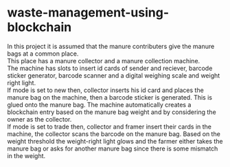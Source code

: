 # waste-management-using-blockchain

In this project it is assumed that the manure contributers give the manure bags at a common place.<br/>
This place has a manure collector and a manure collection machine.<br/>
The machine has slots to insert id cards of sender and reciever, barcode sticker generator, barcode scanner and a digital weighing scale and weight right light.<br/>
If mode is set to new then, collector inserts his id card and places the manure bag on the machine, then a barcode sticker is generated. This is glued onto the manure bag. The machine automatically creates a blockchain entry based on the manure bag weight and by considering the owner as the collector.<br/>
If mode is set to trade then, collector and framer insert their cards in the machine, the collector scans the barcode on the manure bag. Based on the weight threshold the weight-right light glows and the farmer either takes the manure bag or asks for another manure bag since there is some mismatch in the weight.
